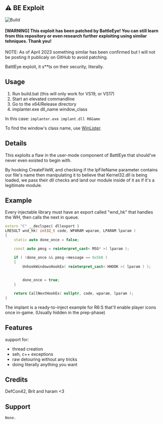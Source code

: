 ## ⚠️ BE Exploit
![Build](https://img.shields.io/badge/Build-Passing!-green)

#### [WARNING] This exploit has been patched by BattleEye! You can still learn from this repository or even research further exploiting using similar tehniques. Thank you!

NOTE: As of April 2023 something similar has been confirmed but I will not be posting it publicaly on GitHub to avoid patching.

BattlEye exploit, it s**ts on their security, literally.

## Usage

1. Run build.bat (this will only work for VS19, or VS17)
2. Start an elevated commandline
3. Go to the x64/Release directory
4. implanter.exe dll_name window_class

In this case: `implanter.exe implant.dll R6Game`

To find the window's class name, use [WinLister](https://www.nirsoft.net/utils/winlister.html).

## Details

This exploits a flaw in the user-mode component of BattlEye that should've never even existed to begin with.

By hooking CreateFileW, and checking if the lpFileName parameter contains our file's name then manipulating it to believe that Kernel32.dll is being loaded, we pass their dll checks and land our module inside of it as if it's a legitimate module.


## Example

Every injectable library must have an export called "wnd_hk" that handles the WH, then calls the next in queue.

```cpp
extern "C" __declspec( dllexport )
LRESULT wnd_hk( int32_t code, WPARAM wparam, LPARAM lparam )
{
	static auto done_once = false;

	const auto pmsg = reinterpret_cast< MSG* >( lparam );

	if ( !done_once && pmsg->message == 0x5b0 )
	{
		UnhookWindowsHookEx( reinterpret_cast< HHOOK >( lparam ) );
		
		
		done_once = true;
	}

	return CallNextHookEx( nullptr, code, wparam, lparam );
}
```

The implant is a ready-to-inject example for R6:S that'll enable player icons once in-game. (Usually hidden in the prep-phase)

## Features

support for:

- thread creation
- seh, c++ exceptions
- raw detouring without any tricks
- doing literally anything you want

## Credits

DefCon42, Brit and haram <3
	

## Support

	None.
